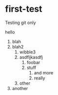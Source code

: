first-test
==========

Testing git only

<!-- testing what happens
if we put a 
comment in markdown -->

hello

  1. blah
  1. blah2
      1. wibble3
      1. asdfljkasdfj
         1. foobar
         1. stuff
             1. and more
             1. really
      1. other
   1. another
